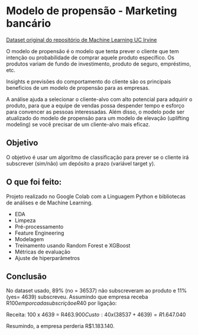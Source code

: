 # Modelo de propensão - Marketing bancário
[Dataset original do repositório de Machine Learning UC Irvine](https://archive.ics.uci.edu/dataset/222/bank+marketing)

O modelo de propensão é o modelo que tenta prever o cliente que tem intenção ou probabilidade de comprar aquele produto específico. Os produtos variam de fundo de investimento, produto de seguro, empréstimo, etc.

Insights e previsões do comportamento do cliente são os principais benefícios de um modelo de propensão para as empresas.

A análise ajuda a selecionar o cliente-alvo com alto potencial para adquirir o produto, para que a equipe de vendas possa despender tempo e esforço para convencer as pessoas interessadas. Além disso, o modelo pode ser atualizado do modelo de propensão para um modelo de elevação (uplifting modeling) se você precisar de um cliente-alvo mais eficaz.

## Objetivo 
O objetivo é usar um algoritmo de classificação para prever se o cliente irá subscrever (sim/não) um depósito a prazo (variável target y).

## O que foi feito:
Projeto realizado no Google Colab com a Linguagem Python e bibliotecas de análises e de Machine Learning.
* EDA
* Limpeza
* Pré-processamento
* Feature Engineering
* Modelagem
* Treinamento usando Random Forest e XGBoost
* Métricas de evaluação
* Ajuste de hiperparâmetros

## Conclusão
No dataset usado, 89% (no = 36537) não subscreveram ao produto e 11% (yes= 4639) subscreveu. Assumindo que empresa receba R$100 em por cada subscrição e R$40 por ligação:

Receita: 100 x 4639 = R$463.900
Custo: 40 x (38537 + 4639) = R$1.647.040

Resumindo, a empresa perderia R$1.183.140.
